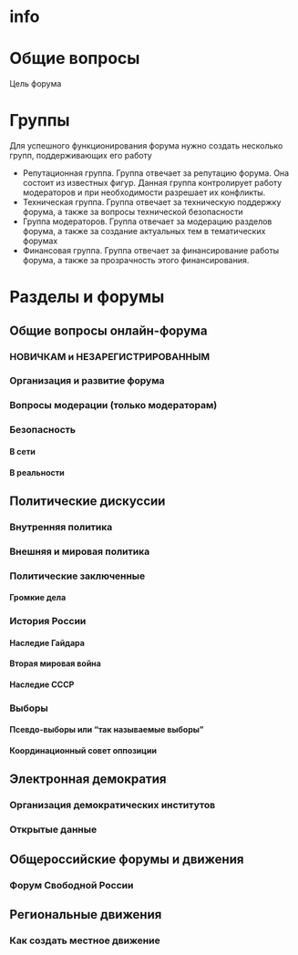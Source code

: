 # info

# Общие вопросы
Цель форума 

# Группы
Для успешного функционирования форума нужно создать несколько групп, поддерживающих его работу
* Репутационная группа. Группа отвечает за репутацию форума. Она состоит из известных фигур. Данная группа контролирует работу модераторов и при необходимости разрешает их конфликты.
* Техническая группа. Группа отвечает за техническую поддержку форума, а также за вопросы технической безопасности
* Группа модераторов. Группа отвечает за модерацию разделов форума, а также за создание актуальных тем в тематических форумах
* Финансовая группа. Группа отвечает за финансирование работы форума, а также за прозрачность этого финансирования. 

# Разделы и форумы

## Общие вопросы онлайн-форума
### НОВИЧКАМ и НЕЗАРЕГИСТРИРОВАННЫМ
### Организация и развитие форума
### Вопросы модерации (только модераторам)

### Безопасность 
#### В сети
#### В реальности

## Политические дискуссии
### Внутренняя политика
### Внешняя и мировая политика
### Политические заключенные
#### Громкие дела
### История России
#### Наследие Гайдара
#### Вторая мировая война
#### Наследие СССР
### Выборы
#### Псевдо-выборы или “так называемые выборы”
#### Координационный совет оппозиции

## Электронная демократия
### Организация демократических институтов
### Открытые данные 


## Общероссийские форумы и движения
### Форум Свободной России

## Региональные движения
### Как создать местное движение

